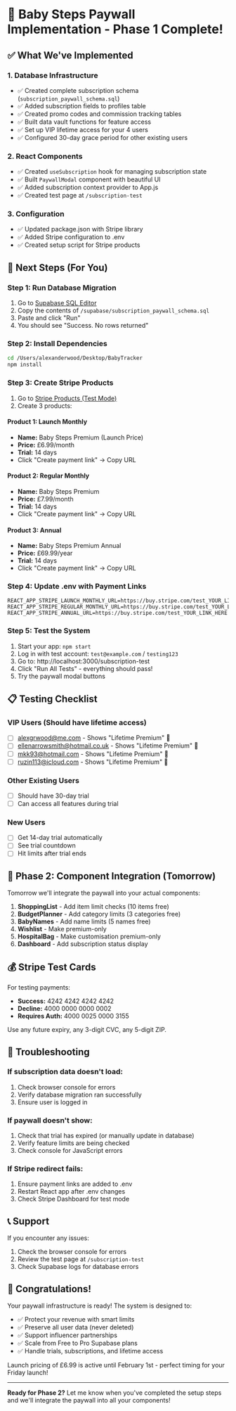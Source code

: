 # 🎉 Baby Steps Paywall Implementation - Phase 1 Complete!

## ✅ What We've Implemented

### 1. **Database Infrastructure**
- ✅ Created complete subscription schema (`subscription_paywall_schema.sql`)
- ✅ Added subscription fields to profiles table
- ✅ Created promo codes and commission tracking tables
- ✅ Built data vault functions for feature access
- ✅ Set up VIP lifetime access for your 4 users
- ✅ Configured 30-day grace period for other existing users

### 2. **React Components**
- ✅ Created `useSubscription` hook for managing subscription state
- ✅ Built `PaywallModal` component with beautiful UI
- ✅ Added subscription context provider to App.js
- ✅ Created test page at `/subscription-test`

### 3. **Configuration**
- ✅ Updated package.json with Stripe library
- ✅ Added Stripe configuration to .env
- ✅ Created setup script for Stripe products

## 🚀 Next Steps (For You)

### Step 1: Run Database Migration
1. Go to [Supabase SQL Editor](https://supabase.com/dashboard/project/lzppcmkjdgunhldgcgka/sql)
2. Copy the contents of `/supabase/subscription_paywall_schema.sql`
3. Paste and click "Run"
4. You should see "Success. No rows returned"

### Step 2: Install Dependencies
```bash
cd /Users/alexanderwood/Desktop/BabyTracker
npm install
```

### Step 3: Create Stripe Products
1. Go to [Stripe Products (Test Mode)](https://dashboard.stripe.com/test/products)
2. Create 3 products:

#### Product 1: Launch Monthly
- **Name:** Baby Steps Premium (Launch Price)
- **Price:** £6.99/month
- **Trial:** 14 days
- Click "Create payment link" → Copy URL

#### Product 2: Regular Monthly  
- **Name:** Baby Steps Premium
- **Price:** £7.99/month
- **Trial:** 14 days
- Click "Create payment link" → Copy URL

#### Product 3: Annual
- **Name:** Baby Steps Premium Annual
- **Price:** £69.99/year
- **Trial:** 14 days
- Click "Create payment link" → Copy URL

### Step 4: Update .env with Payment Links
```env
REACT_APP_STRIPE_LAUNCH_MONTHLY_URL=https://buy.stripe.com/test_YOUR_LINK_HERE
REACT_APP_STRIPE_REGULAR_MONTHLY_URL=https://buy.stripe.com/test_YOUR_LINK_HERE
REACT_APP_STRIPE_ANNUAL_URL=https://buy.stripe.com/test_YOUR_LINK_HERE
```

### Step 5: Test the System
1. Start your app: `npm start`
2. Log in with test account: `test@example.com` / `testing123`
3. Go to: http://localhost:3000/subscription-test
4. Click "Run All Tests" - everything should pass!
5. Try the paywall modal buttons

## 📋 Testing Checklist

### VIP Users (Should have lifetime access)
- [ ] alexgrwood@me.com - Shows "Lifetime Premium" 👑
- [ ] ellenarrowsmith@hotmail.co.uk - Shows "Lifetime Premium" 👑
- [ ] mkk93@hotmail.com - Shows "Lifetime Premium" 👑
- [ ] ruzin113@icloud.com - Shows "Lifetime Premium" 👑

### Other Existing Users
- [ ] Should have 30-day trial
- [ ] Can access all features during trial

### New Users
- [ ] Get 14-day trial automatically
- [ ] See trial countdown
- [ ] Hit limits after trial ends

## 🔧 Phase 2: Component Integration (Tomorrow)

Tomorrow we'll integrate the paywall into your actual components:

1. **ShoppingList** - Add item limit checks (10 items free)
2. **BudgetPlanner** - Add category limits (3 categories free)
3. **BabyNames** - Add name limits (5 names free)
4. **Wishlist** - Make premium-only
5. **HospitalBag** - Make customisation premium-only
6. **Dashboard** - Add subscription status display

## 💰 Stripe Test Cards

For testing payments:
- **Success:** 4242 4242 4242 4242
- **Decline:** 4000 0000 0000 0002
- **Requires Auth:** 4000 0025 0000 3155

Use any future expiry, any 3-digit CVC, any 5-digit ZIP.

## 🐛 Troubleshooting

### If subscription data doesn't load:
1. Check browser console for errors
2. Verify database migration ran successfully
3. Ensure user is logged in

### If paywall doesn't show:
1. Check that trial has expired (or manually update in database)
2. Verify feature limits are being checked
3. Check console for JavaScript errors

### If Stripe redirect fails:
1. Ensure payment links are added to .env
2. Restart React app after .env changes
3. Check Stripe Dashboard for test mode

## 📞 Support

If you encounter any issues:
1. Check the browser console for errors
2. Review the test page at `/subscription-test`
3. Check Supabase logs for database errors

## 🎊 Congratulations!

Your paywall infrastructure is ready! The system is designed to:
- ✅ Protect your revenue with smart limits
- ✅ Preserve all user data (never deleted)
- ✅ Support influencer partnerships
- ✅ Scale from Free to Pro Supabase plans
- ✅ Handle trials, subscriptions, and lifetime access

Launch pricing of £6.99 is active until February 1st - perfect timing for your Friday launch!

---

**Ready for Phase 2?** Let me know when you've completed the setup steps and we'll integrate the paywall into all your components!
